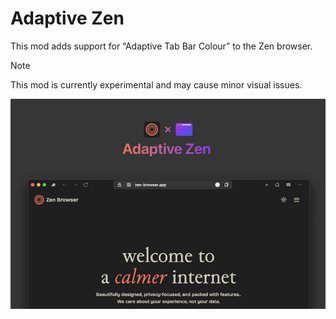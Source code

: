 # Adaptive Zen

This mod adds support for “Adaptive Tab Bar Colour” to the Zen browser.

> [!NOTE]
> This mod is currently experimental and may cause minor visual issues.

![preview](preview.png)
